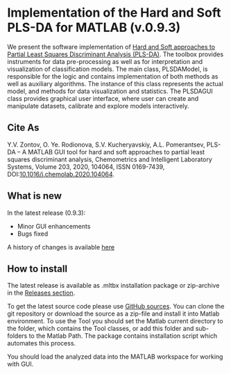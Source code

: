 Implementation of the Hard and Soft PLS-DA for MATLAB (v.0.9.3)
===========================================

We present the software implementation of [Hard and Soft approaches to Partial Least Squares Discriminant Analysis (PLS-DA)](https://onlinelibrary.wiley.com/doi/abs/10.1002/cem.3030). 
The toolbox provides instruments for data pre-processing as well as for interpretation and visualization of classification models. 
The main class, PLSDAModel, is responsible for the logic and contains implementation of both methods as well as auxiliary algorithms. 
The instance of this class represents the actual model, and methods for data visualization and statistics. 
The PLSDAGUI class provides graphical user interface, where user can create and manipulate datasets, calibrate and explore models interactively.  

Cite As
-----------

Y.V. Zontov, O. Ye. Rodionova, S.V. Kucheryavskiy, A.L. Pomerantsev,
PLS-DA – A MATLAB GUI tool for hard and soft approaches to partial least squares discriminant analysis, Chemometrics and Intelligent Laboratory Systems, Volume 203, 2020,
104064, ISSN 0169-7439, DOI:[10.1016/j.chemolab.2020.104064](https://doi.org/10.1016/j.chemolab.2020.104064).


What is new
-----------

In the latest release (0.9.3):
* Minor GUI enhancements
* Bugs fixed

A history of changes is available [here](NEWS.md)


How to install
--------------
The latest release is available as .mltbx installation package or zip-archive in the [Releases section](https://github.com/yzontov/pls-da/releases). 

To get the latest source code please use [GitHub sources](https://github.com/yzontov/pls-da/). 
You can clone the git repository or download the source as a zip-file and install it into Matlab environment.
To use the Tool you should set the Matlab current directory to the folder, which contains the Tool classes, or add this folder and sub-folders to the Matlab Path.
The package contains installation script which automates this process.

You should load the analyzed data into the MATLAB workspace for working with GUI.
